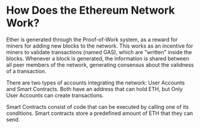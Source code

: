 # How Does the Ethereum Network Work?

Ether is generated through the Proof-of-Work system, as a reward for miners for adding new blocks to the network. This works as an incentive for miners to validate transactions (named GAS), which are "written" inside the blocks. Whenever a block is generated, the information is shared between all peer members of the network, generating consensus about the validness of a transaction. 

There are two types of accounts integrating the network: User Accounts and Smart Contracts. Both have an address that can hold ETH, but Only User Accounts can create transactions.

Smart Contracts consist of code that can be executed by calling one of its conditions. Smart contracts store a predefined amount of ETH that they can send.


